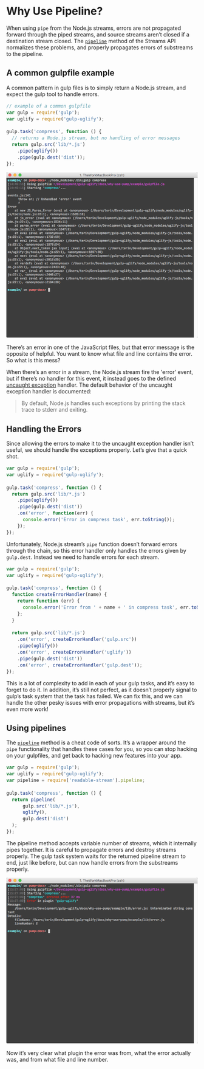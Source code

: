 # Why Use Pipeline?

When using `pipe` from the Node.js streams, errors are not propagated forward
through the piped streams, and source streams aren’t closed if a destination
stream closed. The [`pipeline`][pipeline] method of the Streams API normalizes
these problems, and properly propagates errors of substreams to the pipeline.

## A common gulpfile example

A common pattern in gulp files is to simply return a Node.js stream, and expect
the gulp tool to handle errors.

```javascript
// example of a common gulpfile
var gulp = require('gulp');
var uglify = require('gulp-uglify');

gulp.task('compress', function () {
  // returns a Node.js stream, but no handling of error messages
  return gulp.src('lib/*.js')
    .pipe(uglify())
    .pipe(gulp.dest('dist'));
});
```

![pipe error](pipe-error.png)

There’s an error in one of the JavaScript files, but that error message is the
opposite of helpful. You want to know what file and line contains the error. So
what is this mess?

When there’s an error in a stream, the Node.js stream fire the 'error' event,
but if there’s no handler for this event, it instead goes to the defined
[uncaught exception][uncaughtException] handler. The default behavior of the
uncaught exception handler is documented:

> By default, Node.js handles such exceptions by printing the stack trace to
> stderr and exiting.

## Handling the Errors

Since allowing the errors to make it to the uncaught exception handler isn’t
useful, we should handle the exceptions properly. Let’s give that a quick shot.

```javascript
var gulp = require('gulp');
var uglify = require('gulp-uglify');

gulp.task('compress', function () {
  return gulp.src('lib/*.js')
    .pipe(uglify())
    .pipe(gulp.dest('dist'))
    .on('error', function(err) {
      console.error('Error in compress task', err.toString());
    });
});
```

Unfortunately, Node.js stream’s `pipe` function doesn’t forward errors through
the chain, so this error handler only handles the errors given by
`gulp.dest`. Instead we need to handle errors for each stream.

```javascript
var gulp = require('gulp');
var uglify = require('gulp-uglify');

gulp.task('compress', function () {
  function createErrorHandler(name) {
    return function (err) {
      console.error('Error from ' + name + ' in compress task', err.toString());
    };
  }

  return gulp.src('lib/*.js')
    .on('error', createErrorHandler('gulp.src'))
    .pipe(uglify())
    .on('error', createErrorHandler('uglify'))
    .pipe(gulp.dest('dist'))
    .on('error', createErrorHandler('gulp.dest'));
});
```

This is a lot of complexity to add in each of your gulp tasks, and it’s easy to
forget to do it. In addition, it’s still not perfect, as it doesn’t properly
signal to gulp’s task system that the task has failed. We can fix this, and we
can handle the other pesky issues with error propagations with streams, but it’s
even more work!

## Using pipelines

The [`pipeline`][pipeline] method is a cheat code of sorts. It’s a wrapper
around the `pipe` functionality that handles these cases for you, so you can
stop hacking on your gulpfiles, and get back to hacking new features into your
app.

```javascript
var gulp = require('gulp');
var uglify = require('gulp-uglify');
var pipeline = require('readable-stream').pipeline;

gulp.task('compress', function () {
  return pipeline(
      gulp.src('lib/*.js'),
      uglify(),
      gulp.dest('dist')
  );
});
```

The pipeline method accepts variable number of streams, which it internally
pipes together. It is careful to propagate errors and destroy streams properly.
The gulp task system waits for the returned pipeline stream to end, just like
before, but can now handle errors from the substreams properly.

![pump error](pump-error.png)

Now it’s very clear what plugin the error was from, what the error actually was,
and from what file and line number.

[pipeline]: https://nodejs.org/api/stream.html#stream_stream_pipeline_streams_callback
[uncaughtException]: https://nodejs.org/api/process.html#process_event_uncaughtexception
